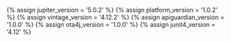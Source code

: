 {% assign jupiter_version = '5.0.2' %}
{% assign platform_version = '1.0.2' %}
{% assign vintage_version = '4.12.2' %}
{% assign apiguardian_version = '1.0.0' %}
{% assign ota4j_version = '1.0.0' %}
{% assign junit4_version = '4.12' %}
